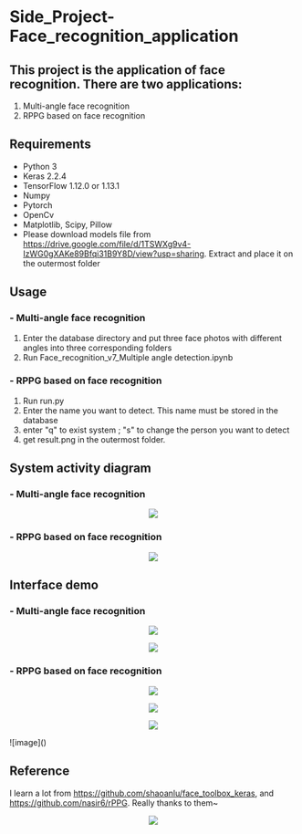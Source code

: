 # Side_Project-Face_recognition_application
## This project is the application of face recognition. There are two applications:
1. Multi-angle face recognition
2. RPPG based on face recognition
## Requirements
- Python 3
- Keras 2.2.4
- TensorFlow 1.12.0 or 1.13.1
- Numpy
- Pytorch
- OpenCv
- Matplotlib, Scipy, Pillow
- Please download models file from https://drive.google.com/file/d/1TSWXg9v4-IzWG0gXAKe89Bfqi31B9Y8D/view?usp=sharing. Extract and place it on the outermost folder
## Usage
### - Multi-angle face recognition
1. Enter the database directory and put three face photos with different angles into three corresponding folders
2. Run Face_recognition_v7_Multiple angle detection.ipynb
### - RPPG based on face recognition
1. Run run.py
2. Enter the name you want to detect. This name must be stored in the database
3. enter "q" to exist system ; "s" to change the person you want to detect
4. get result.png in the outermost folder.
## System activity diagram
### - Multi-angle face recognition
<p align="center">
  <img src="https://user-images.githubusercontent.com/56544982/143415234-3af31f5f-1bde-4ca4-83d3-a36ea0aa7e86.png">
</p>

### - RPPG based on face recognition

<p align="center">
  <img  src="https://user-images.githubusercontent.com/56544982/143415359-75c7a9f4-4c8a-4371-8fcb-63622771fc7f.png">
</p>

## Interface demo

### - Multi-angle face recognition
<p align="center">
  <img  src="https://user-images.githubusercontent.com/56544982/143415495-6fc0d3a1-45e7-49a2-ab29-5aee959754b8.png">
</p>
<p align="center">
  <img  src="https://user-images.githubusercontent.com/56544982/143415757-fa944baa-7880-4dee-ae1f-964dfc90c52b.png">
</p>

### - RPPG based on face recognition
<p align="center">
  <img  src="https://user-images.githubusercontent.com/56544982/143416060-0e7bf2c1-4162-43da-8034-eb2d0b186b74.png">
</p>
<p align="center">
  <img  src="https://user-images.githubusercontent.com/56544982/143416080-b7476711-d0d9-4641-baa7-f4abaf53f39b.png">
</p>
<p align="center">
  <img  src="https://user-images.githubusercontent.com/56544982/143416106-ffb51685-2b8d-438b-81ce-1084b7eb2623.png">
</p>
![image]()


## Reference
I learn a lot from https://github.com/shaoanlu/face_toolbox_keras, and https://github.com/nasir6/rPPG. Really thanks to them~

<p align="center">
  <img  src="https://user-images.githubusercontent.com/56544982/143400529-8bad8c8b-9460-49cf-b9c0-28404c37cc36.png">
</p>
